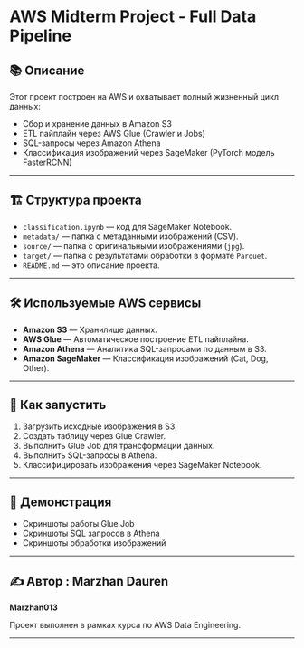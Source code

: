 # AWS Midterm Project - Full Data Pipeline

## 📚 Описание

Этот проект построен на AWS и охватывает полный жизненный цикл данных:
- Сбор и хранение данных в Amazon S3
- ETL пайплайн через AWS Glue (Crawler и Jobs)
- SQL-запросы через Amazon Athena
- Классификация изображений через SageMaker (PyTorch модель FasterRCNN)

---

## 🏗️ Структура проекта

- `classification.ipynb` — код для SageMaker Notebook.
- `metadata/` — папка с метаданными изображений (CSV).
- `source/` — папка с оригинальными изображениями (`jpg`).
- `target/` — папка с результатами обработки в формате `Parquet`.
- `README.md` — это описание проекта.

---

## 🛠️ Используемые AWS сервисы

- **Amazon S3** — Хранилище данных.
- **AWS Glue** — Автоматическое построение ETL пайплайна.
- **Amazon Athena** — Аналитика SQL-запросами по данным в S3.
- **Amazon SageMaker** — Классификация изображений (Cat, Dog, Other).

---

## 🚀 Как запустить

1. Загрузить исходные изображения в S3.
2. Создать таблицу через Glue Crawler.
3. Выполнить Glue Job для трансформации данных.
4. Выполнить SQL-запросы в Athena.
5. Классифицировать изображения через SageMaker Notebook.

---

## 📸 Демонстрация

- Скриншоты работы Glue Job
- Скриншоты SQL запросов в Athena
- Скриншоты обработки изображений

---

## ✍️ Автор : Marzhan Dauren

**Marzhan013**

Проект выполнен в рамках курса по AWS Data Engineering.

---
